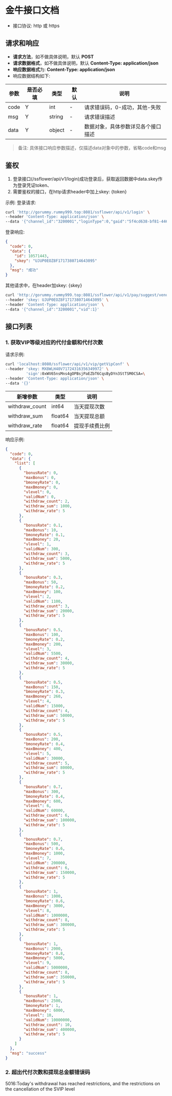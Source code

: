 # 金牛接口文档

- 接口协议: http 或 https

## 请求和响应

- **请求方法**，如不做具体说明，默认 **POST**
- **请求数据格式**，如不做具体说明，默认 **Content-Type: application/json**
- **响应数据格式**为: **Content-Type: application/json**
- 响应数据结构如下:

| 参数   | 是否必填 | 类型     | 默认 | 说明                |
|------|------|--------|----|-------------------|
| code | Y    | int    | -  | 请求错误码，0-成功，其他-失败  |
| msg  | Y    | string | -  | 请求错误描述            |
| data | Y    | object | -  | 数据对象，具体参数详见各个接口描述 |

> 备注: 具体接口响应参数描述，仅描述data对象中的参数，省略code和msg

## 鉴权

1. 登录接口(/ssflower/api/v1/login)成功登录后，获取返回数据中data.skey作为登录凭证token、
2. 需要鉴权的接口，在http请求header中加上skey: {token}

示例:
登录请求:

```bash
curl 'http://gorummy.rummy999.top:8081/ssflower/api/v1/login' \
--header 'Content-Type: application/json' \
--data '{"channel_id":"3200001","loginType":0,"gaid":"5f4cd638-bf81-446f-a159-96ac5b27e5a4","phoneimei":"39f28dc4758cecff","user":"byy10571443","password":"123456"}'
```

登录响应:

```json
{
  "code": 0,
  "data": {
    "id": 10571443,
    "skey": "UJUP0EOZ8F1717380714643095"
  },
  "msg": "成功"
}
```

其他请求中，在header加skey: {skey}

```bash
curl 'http://gorummy.rummy999.top:8081/ssflower/api/v1/pay/suggest/venue' \
--header 'skey: UJUP0EOZ8F1717380714643095' \
--header 'Content-Type: application/json' \
--data '{"channel_id":"3200001","vid":1}'
```

## 接口列表

### 1. 获取VIP等级对应的代付金额和代付次数

请求示例:

```bash
curl 'localhost:8080/ssflower/api/v1/vip/getVipConf' \
--header 'skey: MX8WLH40V71724316356349972' \
         'sign':0xWV65nsMns4gOPBsjPaEZbT6CqsByDYn3StTSM0CSA=\
--header 'Content-Type: application/json' \
--data '{}'
```

| 新增参数           | 类型      | 说明      |
|----------------|---------|---------|
| withdraw_count | int64   | 当天提现次数  |
| withdraw_sum   | float64 | 当天提现总额  |
| withdraw_rate  | float64 | 提现手续费比例 |

响应示例:

```json
{
  "code": 0,
  "data": {
    "list": [
      {
        "bonusRate": 0,
        "maxBonus": 0,
        "bmoneyRate": 0,
        "maxBmoney": 0,
        "vlevel": 0,
        "validNum": 0,
        "withdraw_count": 2,
        "withdraw_sum": 1000,
        "withdraw_rate": 5
      },
      {
        "bonusRate": 0.1,
        "maxBonus": 10,
        "bmoneyRate": 0.1,
        "maxBmoney": 20,
        "vlevel": 1,
        "validNum": 300,
        "withdraw_count": 3,
        "withdraw_sum": 5000,
        "withdraw_rate": 5
      },
      {
        "bonusRate": 0.3,
        "maxBonus": 50,
        "bmoneyRate": 0.2,
        "maxBmoney": 100,
        "vlevel": 2,
        "validNum": 1100,
        "withdraw_count": 3,
        "withdraw_sum": 20000,
        "withdraw_rate": 5
      },
      {
        "bonusRate": 0.5,
        "maxBonus": 100,
        "bmoneyRate": 0.2,
        "maxBmoney": 200,
        "vlevel": 3,
        "validNum": 5500,
        "withdraw_count": 4,
        "withdraw_sum": 30000,
        "withdraw_rate": 5
      },
      {
        "bonusRate": 0.5,
        "maxBonus": 150,
        "bmoneyRate": 0.3,
        "maxBmoney": 260,
        "vlevel": 4,
        "validNum": 15000,
        "withdraw_count": 4,
        "withdraw_sum": 50000,
        "withdraw_rate": 5
      },
      {
        "bonusRate": 0.5,
        "maxBonus": 200,
        "bmoneyRate": 0.4,
        "maxBmoney": 400,
        "vlevel": 5,
        "validNum": 30000,
        "withdraw_count": 5,
        "withdraw_sum": 80000,
        "withdraw_rate": 5
      },
      {
        "bonusRate": 0.7,
        "maxBonus": 300,
        "bmoneyRate": 0.4,
        "maxBmoney": 600,
        "vlevel": 6,
        "validNum": 60000,
        "withdraw_count": 6,
        "withdraw_sum": 100000,
        "withdraw_rate": 5
      },
      {
        "bonusRate": 0.7,
        "maxBonus": 500,
        "bmoneyRate": 0.6,
        "maxBmoney": 1000,
        "vlevel": 7,
        "validNum": 200000,
        "withdraw_count": 6,
        "withdraw_sum": 150000,
        "withdraw_rate": 5
      },
      {
        "bonusRate": 1,
        "maxBonus": 1000,
        "bmoneyRate": 0.6,
        "maxBmoney": 3000,
        "vlevel": 8,
        "validNum": 1000000,
        "withdraw_count": 8,
        "withdraw_sum": 300000,
        "withdraw_rate": 5
      },
      {
        "bonusRate": 1,
        "maxBonus": 2000,
        "bmoneyRate": 0.8,
        "maxBmoney": 5000,
        "vlevel": 9,
        "validNum": 5000000,
        "withdraw_count": 8,
        "withdraw_sum": 350000,
        "withdraw_rate": 5
      },
      {
        "bonusRate": 1,
        "maxBonus": 2500,
        "bmoneyRate": 1,
        "maxBmoney": 6000,
        "vlevel": 10,
        "validNum": 10000000,
        "withdraw_count": 10,
        "withdraw_sum": 400000,
        "withdraw_rate": 5
      }
    ]
  },
  "msg": "success"
}
```

### 2. 超出代付次数和提现总金额错误码

5016:Today's withdrawal has reached restrictions, and the restrictions on the cancellation of the SVIP level


